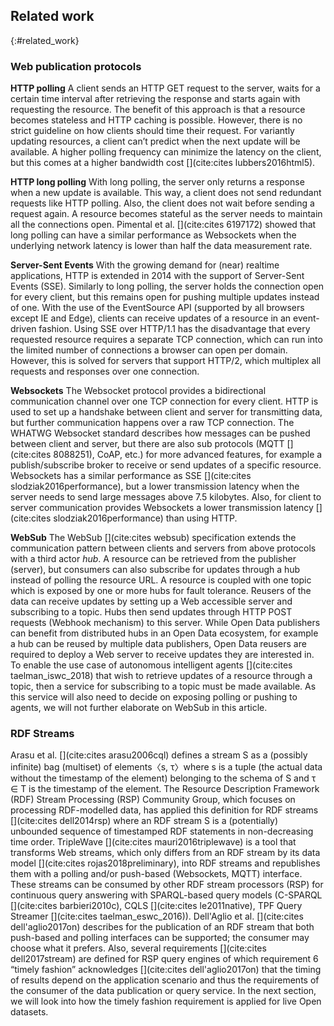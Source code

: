## Related work
{:#related_work}

### Web publication protocols

**HTTP polling** A client sends an HTTP GET request to the server, waits for a certain time interval after retrieving the response and starts again with requesting the resource. The benefit of this approach is that a resource becomes stateless and HTTP caching is possible. However, there is no strict guideline on how clients should time their request. For variantly updating resources, a client can’t predict when the next update will be available. A higher polling frequency can minimize the latency on the client, but this comes at a higher bandwidth cost [](cite:cites lubbers2016html5).

**HTTP long polling** With long polling, the server only returns a response when a new update is available. This way, a client does not send redundant requests like HTTP polling. Also, the client does not wait before sending a request again. A resource becomes stateful as the server needs to maintain all the connections open. Pimental et al. [](cite:cites 6197172) showed that long polling can have a similar performance as Websockets when the underlying network latency is lower than half the data measurement rate.

**Server-Sent Events** With the growing demand for (near) realtime applications, HTTP is extended in 2014 with the support of Server-Sent Events (SSE). Similarly to long polling, the server holds the connection open for every client, but this remains open for pushing multiple updates instead of one. With the use of the EventSource API (supported by all browsers except IE and Edge), clients can receive updates of a resource in an event-driven fashion. Using SSE over HTTP/1.1 has the disadvantage that every requested resource requires a separate TCP connection, which can run into the limited number of connections a browser can open per domain. However, this is solved for servers that support HTTP/2, which multiplex all requests and responses over one connection.

**Websockets** The Websocket protocol provides a bidirectional communication channel over one TCP connection for every client. HTTP is used to set up a handshake between client and server for transmitting data, but further communication happens over a raw TCP connection. The WHATWG Websocket standard describes how messages can be pushed between client and server, but there are also sub protocols (MQTT [](cite:cites 8088251), CoAP, etc.) for more advanced features, for example a publish/subscribe broker to receive or send updates of a specific resource. Websockets has a similar performance as SSE [](cite:cites slodziak2016performance), but a lower transmission latency when the server needs to send large messages above 7.5 kilobytes. Also, for client to server communication provides Websockets a lower transmission latency [](cite:cites slodziak2016performance) than using HTTP.

**WebSub** The WebSub [](cite:cites websub) specification extends the communication pattern between clients and servers from above protocols with a third actor <em>hub</em>. A resource can be retrieved from the publisher (server), but consumers can also subscribe for updates through a hub instead of polling the resource URL. A resource is coupled with one topic which is exposed by one or more hubs for fault tolerance. Reusers of the data can receive updates by setting up a Web accessible server and subscribing to a topic. Hubs then send updates through HTTP POST requests (Webhook mechanism) to this server. While Open Data publishers can benefit from distributed hubs in an Open Data ecosystem, for example a hub can be reused by multiple data publishers, Open Data reusers are required to deploy a Web server to receive updates they are interested in. To enable the use case of autonomous intelligent agents [](cite:cites taelman_iswc_2018) that wish to retrieve updates of a resource through a topic, then a service for subscribing to a topic must be made available. As this service will also need to decide on exposing polling or pushing to agents, we will not further elaborate on WebSub in this article.

### RDF Streams

Arasu et al. [](cite:cites arasu2006cql) defines a stream S as a (possibly infinite) bag (multiset) of elements〈s, τ〉where s is a tuple (the actual data without the timestamp of the element) belonging to the schema of S and τ ∈ T is the timestamp of the element. The Resource Description Framework (RDF) Stream Processing (RSP) Community Group, which focuses on processing RDF-modelled data, has applied this definition for RDF streams [](cite:cites dell2014rsp) where an RDF stream S is a (potentially) unbounded sequence of timestamped RDF statements in non-decreasing time order. TripleWave [](cite:cites mauri2016triplewave) is a tool that transforms Web streams, which only differs from an RDF stream by its data model [](cite:cites rojas2018preliminary), into RDF streams and republishes them with a polling and/or push-based (Websockets, MQTT) interface. These streams can be consumed by other RDF stream processors (RSP) for continuous query answering with SPARQL-based query models (C-SPARQL [](cite:cites barbieri2010c), CQLS [](cite:cites le2011native), TPF Query Streamer [](cite:cites taelman_eswc_2016)). Dell'Aglio et al. [](cite:cites dell'aglio2017on) describes for the publication of an RDF stream that both push-based and polling interfaces can be supported; the consumer may choose what it prefers. Also, several requirements [](cite:cites dell2017stream) are defined for RSP query engines of which requirement 6 “timely fashion” acknowledges [](cite:cites dell'aglio2017on) that the timing of results depend on the application scenario and thus the requirements of the consumer of the data publication or query service. In the next section, we will look into how the timely fashion requirement is applied for live Open datasets.

 <!-- While RDF allows data publishers to describe knowledge in triple-based statements, it is important to notice that a non-RDF Web stream of a live dataset only really differs from an RDF stream by its data model [](cite:cites rojas2018preliminary) and thus, we will look into how RDF streams are currently published on the Web. -->